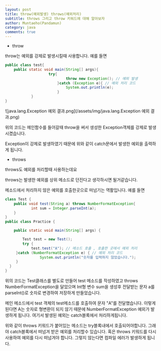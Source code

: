 ```yaml
---
layout: post
title: throw(예외발생) throws(예외처리)
subtitle: throws 그리고 throw 키워드에 대해 알아보자
author: Muntaeho(Pandamun)
category: java
comments: true
---
```


- throw

throw는 예외를 강제로 발생시킬때 사용합니다. 예를 들면

~~~java
public class test{
	public static void main(String[] args){
					try{
							throw new Exception(); // 예외 발생
						}catch (Exception e){ // 예외 처리 코드
							System.out.println(e);
						}
			}
}
~~~

![java.lang.Exception 예외 결과.png](/assets/img/java.lang.Exception 예외 결과.png)

위의 코드는 메인함수를 들어갈때 throw을 써서 생성한 Exception객체를 강제로 발생시켰습니다.

Exception이 강제로 발생하였기 때문에 위와 같이 catch문에서 발생한 예외을 출력하게 됩니다.

- throws

throws도 예외를 처리할때 사용하는데요

throws는 발생한 예외를 상위 메소드로 던진다고 생각하시면 될거같습니다.

메소드에서 처리하지 않은 예외를 호출한곳으로 떠넘기는 역활입니다. 예를 들면

~~~java
class Test {
    public void test(String a) throws NumberFormatException{
            int sum = Integer.parseInt(a);
    }
}
public class Practice {

	public static void main(String[] args) {

		Test test = new Test();
		try {
            test.test("A"); // 메소드 호출 , 호출한 곳에서 예외 처리
     }catch (NumberFormatException e) { // 예외 처리 코드
                System.out.println("숫자를 입력하지 않았습니다.");
     }
  }
}
~~~

위의 코드는 Test클래스를 별도로 만들어 test 메소드를 작성하였고 throws NumberFormatException을 달았으며 Int형 변수 sum을 생성후 전달받는 문자 a를 parseInt()로 숫자로 변경하여 저장하게 만들었습니다.

메인 메소드에서 test 객체의 test메소드를 호출하여 문자 "A"를 전달했습니다. 이렇게 된다면 A는 숫자로 형변환이 되지 않기 때문에 NumberFormatException 예외가 발생하게 됩니다. 여기서 발생된 예외는 catch블록에서 처리하게됩니다.

위와 같이 throws 키워드가 붙어있는 메소드는 try블록내에서 호출되어야합니다. 그래야 catch블록에서 떠넘겨 받은 예외를 처리할수 있습니다. 혹은 throws 키워드를 다시 사용하여 예외를 다시 떠넘겨야 합니다. 그렇지 않는다면 컴파일 에러가 발생하게 됩니다.
